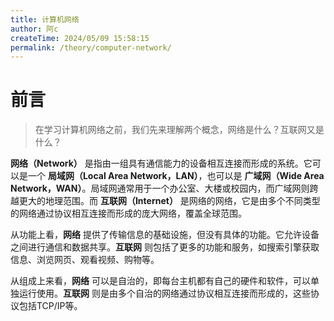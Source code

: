 ```yaml
---
title: 计算机网络
author: 阿c
createTime: 2024/05/09 15:58:15
permalink: /theory/computer-network/
---
```


# 前言

> 在学习计算机网络之前，我们先来理解两个概念，网络是什么？互联网又是什么？

**网络（Network）** 是指由一组具有通信能力的设备相互连接而形成的系统。它可以是一个 **局域网（Local Area Network，LAN）**，也可以是 **广域网（Wide Area Network，WAN）**。局域网通常用于一个办公室、大楼或校园内，而广域网则跨越更大的地理范围。而 **互联网（Internet）** 是网络的网络，它是由多个不同类型的网络通过协议相互连接而形成的庞大网络，覆盖全球范围。

从功能上看，**网络** 提供了传输信息的基础设施，但没有具体的功能。它允许设备之间进行通信和数据共享。**互联网** 则包括了更多的功能和服务，如搜索引擎获取信息、浏览网页、观看视频、购物等。

从组成上来看，**网络** 可以是自治的，即每台主机都有自己的硬件和软件，可以单独运行使用。**互联网** 则是由多个自治的网络通过协议相互连接而形成的，这些协议包括TCP/IP等。
